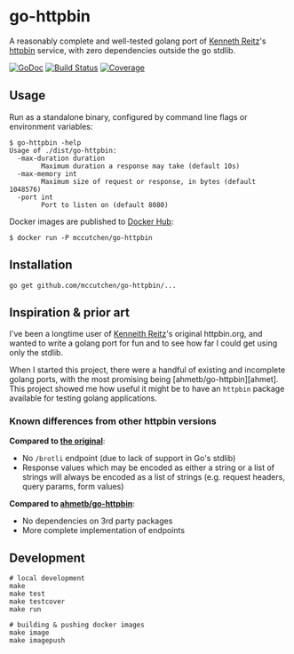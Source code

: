 # go-httpbin

A reasonably complete and well-tested golang port of [Kenneth Reitz][kr]'s
[httpbin][httpbin-org] service, with zero dependencies outside the go stdlib.

[![GoDoc](https://godoc.org/github.com/mccutchen/go-httpbin?status.svg)](https://godoc.org/github.com/mccutchen/go-httpbin)
[![Build Status](https://travis-ci.org/mccutchen/go-httpbin.svg?branch=master)](http://travis-ci.org/mccutchen/go-httpbin)
[![Coverage](http://gocover.io/_badge/github.com/mccutchen/go-httpbin/httpbin?0)](http://gocover.io/github.com/mccutchen/go-httpbin/httpbin)


## Usage

Run as a standalone binary, configured by command line flags or environment
variables:

```
$ go-httpbin -help
Usage of ./dist/go-httpbin:
  -max-duration duration
        Maximum duration a response may take (default 10s)
  -max-memory int
        Maximum size of request or response, in bytes (default 1048576)
  -port int
        Port to listen on (default 8080)
```

Docker images are published to [Docker Hub][docker-hub]:

```
$ docker run -P mccutchen/go-httpbin
```


## Installation

```
go get github.com/mccutchen/go-httpbin/...
```


## Inspiration & prior art

I've been a longtime user of [Kenneith Reitz][kr]'s original httpbin.org, and
wanted to write a golang port for fun and to see how far I could get using only
the stdlib.

When I started this project, there were a handful of existing and incomplete
golang ports, with the most promising being [ahmetb/go-httpbin][ahmet]. This
project showed me how useful it might be to have an `httpbin` package available
for testing golang applications.

### Known differences from other httpbin versions

**Compared to [the original][httpbin-org]**:
 - No `/brotli` endpoint (due to lack of support in Go's stdlib)
 - Response values which may be encoded as either a string or a list of strings
   will always be encoded as a list of strings (e.g. request headers, query
   params, form values)

**Compared to [ahmetb/go-httpbin][ahmet-go-httpbin]**:
 - No dependencies on 3rd party packages
 - More complete implementation of endpoints


## Development

```
# local development
make
make test
make testcover
make run

# building & pushing docker images
make image
make imagepush
```

[kr]: https://github.com/kennethreitz
[httpbin-org]: https://httpbin.org/
[httpbin-repo]: https://github.com/kennethreitz/httpbin
[ahmet-go-httpbin]: https://github.com/ahmetb/go-httpbin
[docker-hub]: https://hub.docker.com/r/mccutchen/go-httpbin/
